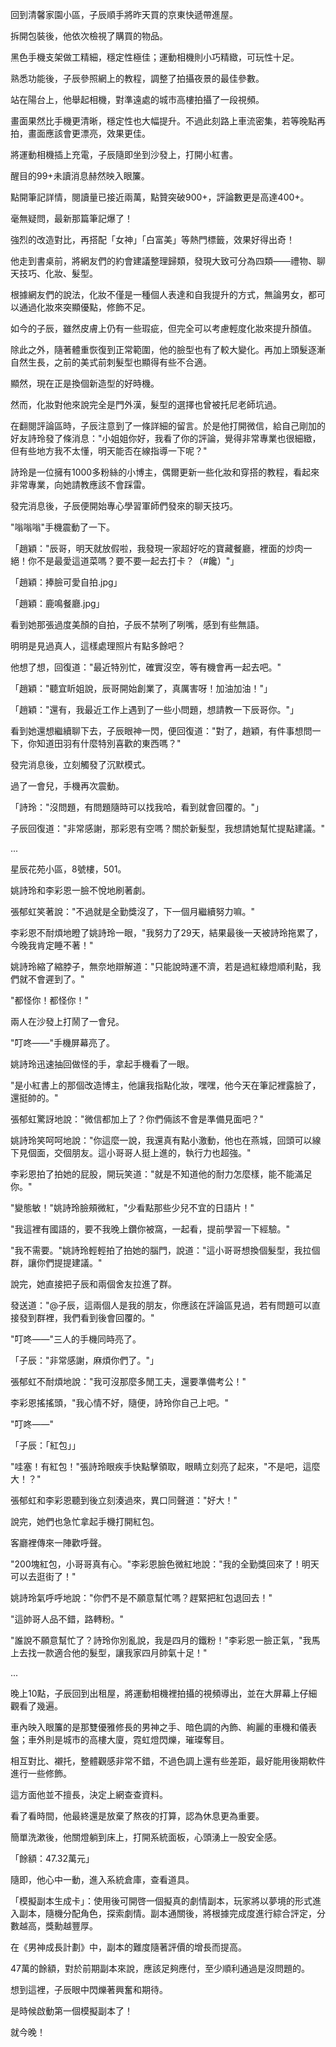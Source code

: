 回到清馨家園小區，子辰順手將昨天買的京東快遞帶進屋。  

拆開包裝後，他依次檢視了購買的物品。  

黑色手機支架做工精細，穩定性極佳；運動相機則小巧精緻，可玩性十足。  

熟悉功能後，子辰參照網上的教程，調整了拍攝夜景的最佳參數。  

站在陽台上，他舉起相機，對準遠處的城市高樓拍攝了一段視頻。  

畫面果然比手機更清晰，穩定性也大幅提升。不過此刻路上車流密集，若等晚點再拍，畫面應該會更漂亮，效果更佳。  

將運動相機插上充電，子辰隨即坐到沙發上，打開小紅書。  

醒目的99+未讀消息赫然映入眼簾。  

點開筆記詳情，閱讀量已接近兩萬，點贊突破900+，評論數更是高達400+。  

毫無疑問，最新那篇筆記爆了！  

強烈的改造對比，再搭配「女神」「白富美」等熱門標籤，效果好得出奇！  

他走到書桌前，將網友們的約會建議整理歸類，發現大致可分為四類——禮物、聊天技巧、化妝、髮型。

根據網友們的說法，化妝不僅是一種個人表達和自我提升的方式，無論男女，都可以通過化妝來突顯優點，修飾不足。  

如今的子辰，雖然皮膚上仍有一些瑕疵，但完全可以考慮輕度化妝來提升顏值。  

除此之外，隨著體重恢復到正常範圍，他的臉型也有了較大變化。再加上頭髮逐漸自然生長，之前的美式前刺髮型也顯得有些不合適。  

顯然，現在正是換個新造型的好時機。  

然而，化妝對他來說完全是門外漢，髮型的選擇也曾被托尼老師坑過。  

在翻閱評論區時，子辰注意到了一條詳細的留言。於是他打開微信，給自己剛加的好友詩玲發了條消息："小姐姐你好，我看了你的評論，覺得非常專業也很細緻，但有些地方我不太懂，明天能否在線指導一下呢？"  

詩玲是一位擁有1000多粉絲的小博主，偶爾更新一些化妝和穿搭的教程，看起來非常專業，向她請教應該不會踩雷。  

發完消息後，子辰便開始專心學習軍師們發來的聊天技巧。

"嗡嗡嗡"手機震動了一下。

「趙穎："辰哥，明天就放假啦，我發現一家超好吃的寶藏餐廳，裡面的炒肉一絕！你不是最愛這道菜嗎？要不要一起去打卡？（#饞）"」

「趙穎：捧臉可愛自拍.jpg」

「趙穎：鹿鳴餐廳.jpg」

看到她那張過度美顏的自拍，子辰不禁咧了咧嘴，感到有些無語。  

明明是見過真人，這樣處理照片有點多餘吧？  

他想了想，回復道："最近特別忙，確實沒空，等有機會再一起去吧。"  

「趙穎："聽宜盺姐說，辰哥開始創業了，真厲害呀！加油加油！"」

「趙穎："還有，我最近工作上遇到了一些小問題，想請教一下辰哥你。"」

看到她還想繼續聊下去，子辰眼神一閃，便回復道："對了，趙穎，有件事想問一下，你知道田羽有什麼特別喜歡的東西嗎？"  

發完消息後，立刻觸發了沉默模式。  

過了一會兒，手機再次震動。

「詩玲："沒問題，有問題隨時可以找我哈，看到就會回覆的。"」

子辰回復道："非常感謝，那彩恩有空嗎？關於新髮型，我想請她幫忙提點建議。"

...

星辰花苑小區，8號樓，501。

姚詩玲和李彩恩一臉不悅地刷著劇。

張郁虹笑著說："不過就是全勤獎沒了，下一個月繼續努力嘛。"

李彩恩不耐煩地瞪了姚詩玲一眼，"我努力了29天，結果最後一天被詩玲拖累了，今晚我肯定睡不著！"

姚詩玲縮了縮脖子，無奈地辯解道："只能說時運不濟，若是過紅綠燈順利點，我們就不會遲到了。"

"都怪你！都怪你！"

兩人在沙發上打鬧了一會兒。

"叮咚——"手機屏幕亮了。

姚詩玲迅速抽回做怪的手，拿起手機看了一眼。

"是小紅書上的那個改造博主，他讓我指點化妝，嘿嘿，他今天在筆記裡露臉了，還挺帥的。"

張郁虹驚訝地說："微信都加上了？你們倆該不會是準備見面吧？"

姚詩玲笑呵呵地說："你這麼一說，我還真有點小激動，他也在燕城，回頭可以線下見個面，交個朋友。這小哥哥人挺上進的，執行力也超強。"

李彩恩拍了拍她的屁股，開玩笑道："就是不知道他的耐力怎麼樣，能不能滿足你。"

"變態敏！"姚詩玲臉頰微紅，"少看點那些少兒不宜的日語片！"

"我這裡有國語的，要不我晚上鑽你被窩，一起看，提前學習一下經驗。"  

"我不需要。"姚詩玲輕輕拍了拍她的腦門，說道："這小哥哥想換個髮型，我拉個群，讓你們提提建議。"

說完，她直接把子辰和兩個舍友拉進了群。

發送道："@子辰，這兩個人是我的朋友，你應該在評論區見過，若有問題可以直接發到群裡，我們看到後會回覆的。"

"叮咚——"三人的手機同時亮了。

「子辰："非常感謝，麻煩你們了。"」

張郁虹不耐煩地說："我可沒那麼多閒工夫，還要準備考公！"

李彩恩搖搖頭，"我心情不好，隨便，詩玲你自己上吧。"

"叮咚——"

「子辰：「紅包」」

"哇塞！有紅包！"張詩玲眼疾手快點擊領取，眼睛立刻亮了起來，"不是吧，這麼大！？"

張郁虹和李彩恩聽到後立刻湊過來，異口同聲道："好大！"

說完，她們也急忙拿起手機打開紅包。

客廳裡傳來一陣歡呼聲。

"200塊紅包，小哥哥真有心。"李彩恩臉色微紅地說："我的全勤獎回來了！明天可以去逛街了！"

姚詩玲氣呼呼地說："你們不是不願意幫忙嗎？趕緊把紅包退回去！"

"這帥哥人品不錯，路轉粉。"

"誰說不願意幫忙了？詩玲你別亂說，我是四月的鐵粉！"李彩恩一臉正氣，"我馬上去找一款適合他的髮型，讓我家四月帥氣十足！"

...

晚上10點，子辰回到出租屋，將運動相機裡拍攝的視頻導出，並在大屏幕上仔細觀看了幾遍。

車內映入眼簾的是那雙優雅修長的男神之手、暗色調的內飾、絢麗的車機和儀表盤；車外則是城市的高樓大廈，霓虹燈閃爍，璀璨奪目。

相互對比、襯托，整體觀感非常不錯，不過色調上還有些差距，最好能用後期軟件進行一些修飾。

這方面他並不擅長，決定上網查查資料。

看了看時間，他最終還是放棄了熬夜的打算，認為休息更為重要。

簡單洗漱後，他關燈躺到床上，打開系統面板，心頭湧上一股安全感。

「餘額：47.32萬元」

隨即，他心中一動，進入系統倉庫，查看道具。

「模擬副本生成卡」：使用後可開啓一個擬真的劇情副本，玩家將以夢境的形式進入副本，隨機分配角色，探索劇情。副本通關後，將根據完成度進行綜合評定，分數越高，獎勳越豐厚。

在《男神成長計劃》中，副本的難度隨著評價的增長而提高。

47萬的餘額，對於前期副本來說，應該足夠應付，至少順利通過是沒問題的。

想到這裡，子辰眼中閃爍著興奮和期待。

是時候啟動第一個模擬副本了！

就今晚！